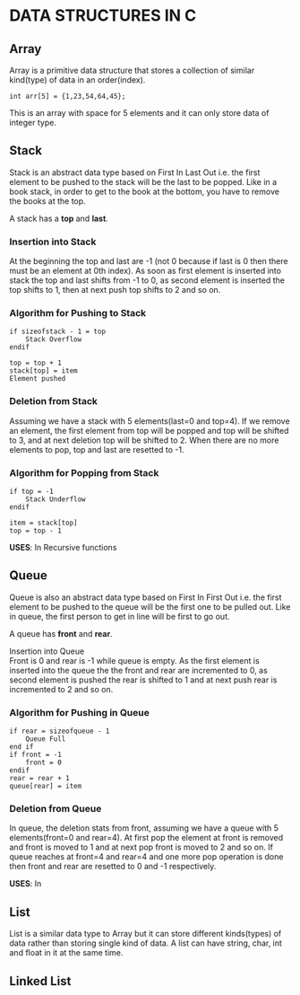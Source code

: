 # DATA STRUCTURES IN C  

## Array
Array is a primitive data structure that stores a collection of similar kind(type) of data in an order(index).  

```int arr[5] = {1,23,54,64,45};```  

This is an array with space for 5 elements and it can only store data of integer type.  

## Stack  
Stack is an abstract data type based on First In Last Out i.e. the first element to be pushed to the stack will be the last to be popped. Like in a book stack, in order to get to the book at the bottom, you have to remove the books at the top.

A stack has a **top** and **last**. 

### Insertion into Stack
At the beginning the top and last are -1 (not 0 because if last is 0 then there must be an element at 0th index). As soon as first element is inserted into stack the top and last shifts from -1 to 0, as second element is inserted the top shifts to 1, then at next push top shifts to 2 and so on.  
### Algorithm for Pushing to Stack
```
if sizeofstack - 1 = top   
    Stack Overflow      
endif 

top = top + 1            
stack[top] = item        
Element pushed           
```      

### Deletion from Stack  
Assuming we have a stack with 5 elements(last=0 and top=4). If we remove an element, the first element from top will be popped and top will be shifted to 3, and at next deletion top will be shifted to 2. When there are no more elements to pop, top and last are resetted to -1.  

### Algorithm for Popping from Stack  
```
if top = -1 
    Stack Underflow      
endif 

item = stack[top]
top = top - 1                    
```      

**USES**: In Recursive functions  

## Queue  
Queue is also an abstract data type based on First In First Out i.e. the first element to be pushed to the queue will be the first one to be pulled out. Like in queue, the first person to get  in line will be first to go out.  

A queue has **front** and **rear**.

Insertion into Queue  
Front is 0 and rear is -1 while queue is empty. As the first element is inserted into the queue the the front and rear are incremented to 0, as second element is pushed the rear is shifted to 1 and at next push rear is incremented to 2 and so on.

### Algorithm for Pushing in Queue
```
if rear = sizeofqueue - 1
    Queue Full
end if
if front = -1
    front = 0 
endif
rear = rear + 1
queue[rear] = item
```  

### Deletion from Queue  
In queue, the deletion stats from front, assuming we have a queue with 5 elements(front=0 and rear=4). At first pop the element at front is removed and front is moved to 1 and at next pop front is moved to 2 and so on. If queue reaches at front=4 and rear=4 and one more pop operation is done then front and rear are resetted to 0 and -1 respectively.  

**USES**: In 

## List  
List is a similar data type to Array but it can store different kinds(types) of data rather than storing single kind of data. A list can have string, char, int and float in it at the same time.  

## Linked List  

